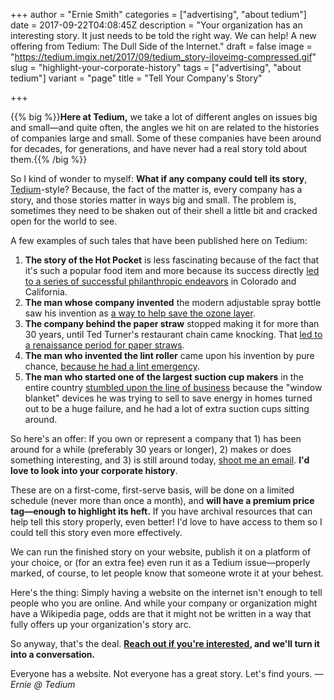 +++
author = "Ernie Smith"
categories = ["advertising", "about tedium"]
date = 2017-09-22T04:08:45Z
description = "Your organization has an interesting story. It just needs to be told the right way. We can help! A new offering from Tedium: The Dull Side of the Internet."
draft = false
image = "https://tedium.imgix.net/2017/09/tedium_story-iloveimg-compressed.gif"
slug = "highlight-your-corporate-history"
tags = ["advertising", "about tedium"]
variant = "page"
title = "Tell Your Company's Story"

+++

{{% big %}}**Here at Tedium,** we take a lot of different angles on issues big and small—and quite often, the angles we hit on are related to the histories of companies large and small. Some of these companies have been around for decades, for generations, and have never had a real story told about them.{{% /big %}}

So I kind of wonder to myself: **What if any company could tell its story**, [Tedium](http://tedium.co/)-style? Because, the fact of the matter is, every company has a story, and those stories matter in ways big and small. The problem is, sometimes they need to be shaken out of their shell a little bit and cracked open for the world to see.

A few examples of such tales that have been published here on Tedium:

1. **The story of the Hot Pocket** is less fascinating because of the fact that it's such a popular food item and more because its success directly [led to a series of successful philanthropic endeavors](http://tedium.co/2016/05/26/hot-pocket-history-iran-jewish-diaspora/) in Colorado and California.
2. **The man whose company invented** the modern adjustable spray bottle saw his invention as [a way to help save the ozone layer](http://tedium.co/2017/06/13/windex-glass-cleaning-history/).
3. **The company behind the paper straw** stopped making it for more than 30 years, until Ted Turner's restaurant chain came knocking. That [led to a renaissance period for paper straws](http://tedium.co/2017/06/06/plastic-straw-sustainability-problems/).
4. **The man who invented the lint roller** came upon his invention by pure chance, [because he had a lint emergency](http://tedium.co/2017/07/11/lint-roller-history-dryer-lint/).
5. **The man who started one of the largest suction cup makers** in the entire country [stumbled upon the line of business](http://tedium.co/2017/03/21/suction-cups-history/) because the "window blanket" devices he was trying to sell to save energy in homes turned out to be a huge failure, and he had a lot of extra suction cups sitting around.

So here's an offer: If you own or represent a company that 1) has been around for a while (preferably 30 years or longer), 2) makes or does something interesting, and 3) is still around today, [shoot me an email](mailto:ernie@tedium.co). **I'd love to look into your corporate history**.

These are on a first-come, first-serve basis, will be done on a limited schedule (never more than once a month), and **will have a premium price tag—enough to highlight its heft.** If you have archival resources that can help tell this story properly, even better! I'd love to have access to them so I could tell this story even more effectively.

We can run the finished story on your website, publish it on a platform of your choice, or (for an extra fee) even run it as a Tedium issue—properly marked, of course, to let people know that someone wrote it at your behest.

Here's the thing: Simply having a website on the internet isn't enough to tell people who you are online. And while your company or organization might have a Wikipedia page, odds are that it might not be written in a way that fully offers up your organization's story arc.

So anyway, that's the deal. **[Reach out if you're interested](mailto:ernie@tedium.co), and we'll turn it into a conversation.**

Everyone has a website. Not everyone has a great story. Let's find yours. *— Ernie @ Tedium*